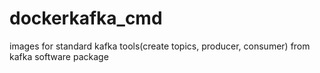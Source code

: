 # dockerkafka_cmd
images for standard kafka tools(create topics, producer, consumer) from kafka software package

